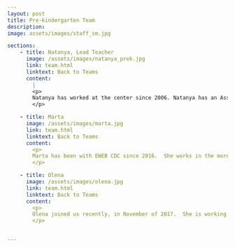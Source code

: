```yaml
---
layout: post
title: Pre-kindergarten Team
description: 
image: assets/images/staff_sm.jpg

sections:
    - title: Natanya, Lead Teacher
      image: /assets/images/natanya_prek.jpg
      link: team.html
      linktext: Back to Teams
      content:
        |
        <p>
        Natanya has worked at the center since 2006. Natanya has an Associate of Arts Degree in Early Childhood Education. She lives with her mother and two cats. Natanya spends most of her spare time reading or with her three close friends and three god-daughters, Lizzie, Josie, and Sophie.
        </p>

    - title: Marta
      image: /assets/images/marta.jpg
      link: team.html
      linktext: Back to Teams
      content:
        <p>
        Marta has been with EWEB CDC since 2016.  She works in the mornings in our PreK classroom, helps out in every classroom in the afternoons or helps keep our Center clean and tidy.  She has over 14 years experience working with preschool aged children.  She attended Portland State University and has taken numerous classes in Early Childhood Education.  She is bilingual and speaks fluent Spanish. She loves to travel, garden and to relax in her spare time.
        </p>

    - title: Olena
      image: /assets/images/olena.jpg
      link: team.html
      linktext: Back to Teams
      content:
        <p>
        Olena joined us recently, in November of 2017.  She is working in the afternoons. She has eight years experience working with preschool aged children and another eight years working with deaf and hard of hearing children. 
        </p>


---
```

